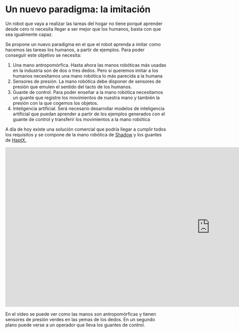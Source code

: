 # Un nuevo paradigma: la imitación

Un robot que vaya a realizar las tareas del hogar no tiene porqué aprender desde cero ni necesita llegar a ser mejor que los humanos, basta con que sea igualmente capaz.

Se propone un nuevo paradigma en el que el robot aprenda a imitar como hacemos las tareas los humanos, a partir de ejemplos. Para poder conseguir este objetivo se necesita:

1. Una mano antropomórfica. Hasta ahora las manos robóticas más usadas en la industria son de dos o tres dedos. Pero si queremos imitar a los humanos necesitamos una mano robótica lo más parecida a la humana
2. Sensores de presión. La mano robótica debe disponer de sensores de presión que emulen el sentido del tacto de los humanos.
3. Guante de control. Para poder enseñar a la mano robótica necesitamos un guante que registre los movimientos de nuestra mano y también la presión con la que cogemos los objetos.
4. Inteligencia artificial. Será necesario desarrollar modelos de inteligencia artificial que puedan aprender a partir de los ejemplos generados con el guante de control y transferir los movimientos a la mano robótica

A día de hoy existe una solución comercial que podría llegar a cumplir todos los requisitos y se compone de la mano robótica de [Shadow](https://www.shadowrobot.com/) y los guantes de [HaptX.](https://haptx.com/)

<iframe width="1280" height="500" src="https://www.youtube.com/embed/rWHk4ht-boM" title="YouTube video player" frameborder="0" allow="accelerometer; autoplay; clipboard-write; encrypted-media; gyroscope; picture-in-picture" allowfullscreen></iframe>

En el video se puede ver como las manos son antropomórficas y tienen sensores de presión verdes en las yemas de los dedos. En un segundo plano puede verse a un operador que lleva los guantes de control.
